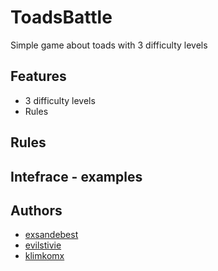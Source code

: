 # ToadsBattle
Simple game about toads with 3 difficulty levels
## Features
* 3 difficulty levels
* Rules
## Rules
## Intefrace - examples
## Authors
* [exsandebest](https://github.com/exsandebest) 
* [evilstivie](https://github.com/evilstivie)
* [klimkomx](https://github.com/klimkomx)
